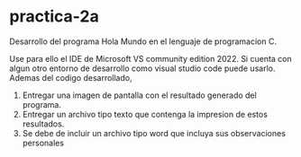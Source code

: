 # practica-2a
Desarrollo del programa Hola Mundo en el
lenguaje de programacion C.

Use para ello el IDE de Microsoft VS community edition 2022.
Si cuenta con algun otro entorno de desarrollo como visual studio code
puede usarlo.
Ademas del codigo desarrollado, 
1) Entregar una imagen de pantalla con el resultado generado del programa.
2) Entregar un archivo tipo texto que contenga la impresion de estos resultados.
3) Se debe de incluir un archivo tipo word que incluya sus observaciones personales
